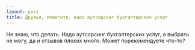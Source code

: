 ```yaml
---
layout: post 
title: Друзья, помогите, надо аутсорсинг бухгалтерских услуг 
--- 
```

Не знаю, что делать. Надо аутсорсинг бухгалтерских услуг, а выбрать не могу, да и отзывов плохих много. Может порекомендуете что-то?